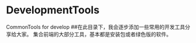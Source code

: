 # DevelopmentTools
CommonTools for develop
##在此目录下，我会逐步添加一些常用的开发工具分享给大家。
集合前端的大部分工具，基本都是安装包或者绿色版的软件。
